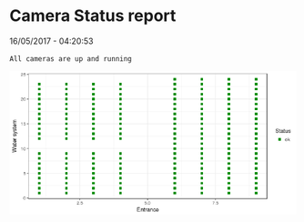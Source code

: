 Camera Status report
================
16/05/2017 - 04:20:53

    All cameras are up and running

![](camreport_files/figure-markdown_github/unnamed-chunk-2-1.png)
